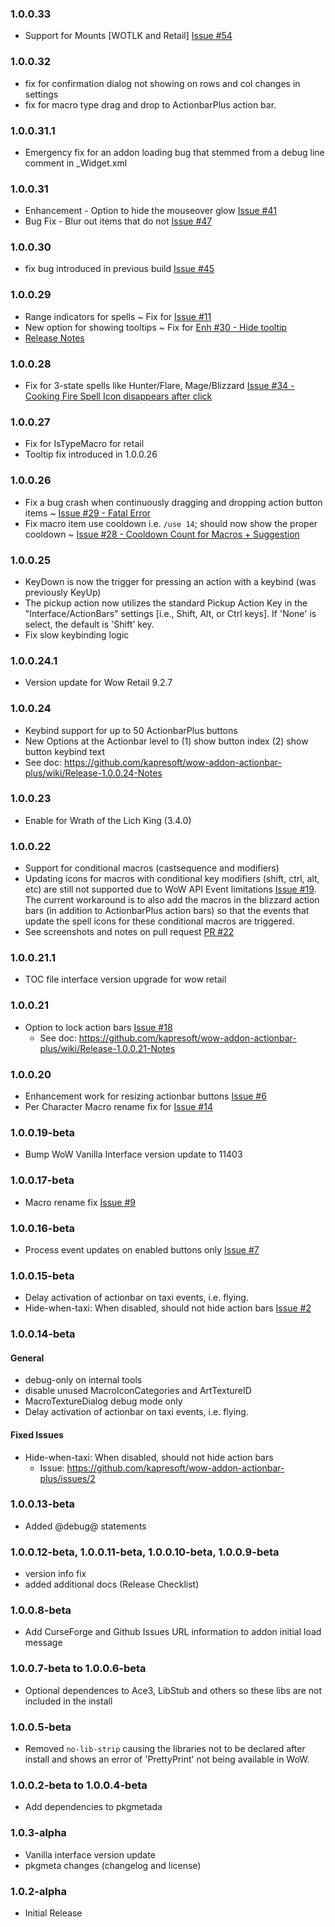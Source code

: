 ### 1.0.0.33
- Support for Mounts [WOTLK and Retail] [Issue #54](https://github.com/kapresoft/wow-addon-actionbar-plus/issues/54)

### 1.0.0.32
- fix for confirmation dialog not showing on rows and col changes in settings
- fix for macro type drag and drop to ActionbarPlus action bar.

### 1.0.0.31.1
- Emergency fix for an addon loading bug that stemmed from a debug line comment in _Widget.xml

### 1.0.0.31
- Enhancement - Option to hide the mouseover glow [Issue #41](https://github.com/kapresoft/wow-addon-actionbar-plus/issues/41)
- Bug Fix - Blur out items that do not [Issue #47](https://github.com/kapresoft/wow-addon-actionbar-plus/issues/47)

### 1.0.0.30
- fix bug introduced in previous build [Issue #45](https://github.com/kapresoft/wow-addon-actionbar-plus/issues/45)

### 1.0.0.29

- Range indicators for spells ~ Fix for [Issue #11](https://github.com/kapresoft/wow-addon-actionbar-plus/issues/11)
- New option for showing tooltips ~ Fix for [Enh #30 - Hide tooltip](https://github.com/kapresoft/wow-addon-actionbar-plus/issues/30)
- [Release Notes](https://github.com/kapresoft/wow-addon-actionbar-plus/wiki/Release-1.0.0.29-Notes)
### 1.0.0.28

- Fix for 3-state spells like Hunter/Flare, Mage/Blizzard [Issue #34 - Cooking Fire Spell Icon disappears after click](https://github.com/kapresoft/wow-addon-actionbar-plus/issues/34)

### 1.0.0.27
- Fix for IsTypeMacro for retail
- Tooltip fix introduced in 1.0.0.26

### 1.0.0.26

- Fix a bug crash when continuously dragging and dropping action button items ~ [Issue #29 - Fatal Error](https://github.com/kapresoft/wow-addon-actionbar-plus/issues/29)
- Fix macro item use cooldown i.e. `/use 14`; should now show the proper cooldown ~ [Issue #28 - Cooldown Count for Macros + Suggestion](https://github.com/kapresoft/wow-addon-actionbar-plus/issues/28)

### 1.0.0.25
- KeyDown is now the trigger for pressing an action with a keybind (was previously KeyUp)
- The pickup action now utilizes the standard Pickup Action Key in the "Interface/ActionBars" settings [i.e., Shift, Alt, or Ctrl keys]. If 'None' is select, the default is 'Shift' key.
- Fix slow keybinding logic

### 1.0.0.24.1
- Version update for Wow Retail 9.2.7

### 1.0.0.24

- Keybind support for up to 50 ActionbarPlus buttons
- New Options at the Actionbar level to (1) show button index (2) show button keybind text
- See doc: https://github.com/kapresoft/wow-addon-actionbar-plus/wiki/Release-1.0.0.24-Notes

### 1.0.0.23

- Enable for Wrath of the Lich King (3.4.0)

### 1.0.0.22

- Support for conditional macros (castsequence and modifiers)
- Updating icons for macros with conditional key modifiers (shift, ctrl, alt, etc) are still not supported due to WoW API Event limitations [Issue #19](https://github.com/kapresoft/wow-addon-actionbar-plus/issues/19). The current workaround is to also add the macros in the blizzard action bars (in addition to ActionbarPlus action bars) so that the events that update the spell icons for these conditional macros are triggered.
- See screenshots and notes on pull request [PR #22 ](https://github.com/kapresoft/wow-addon-actionbar-plus/pull/22)

### 1.0.0.21.1
- TOC file interface version upgrade for wow retail

### 1.0.0.21
- Option to lock action bars [Issue #18](https://github.com/kapresoft/wow-addon-actionbar-plus/issues/18)
  - See doc: https://github.com/kapresoft/wow-addon-actionbar-plus/wiki/Release-1.0.0.21-Notes

### 1.0.0.20
- Enhancement work for resizing actionbar buttons [Issue #6](https://github.com/kapresoft/wow-addon-actionbar-plus/issues/6)
- Per Character Macro rename fix for [Issue #14](https://github.com/kapresoft/wow-addon-actionbar-plus/issues/14)

### 1.0.0.19-beta
- Bump WoW Vanilla Interface version update to 11403

### 1.0.0.17-beta
- Macro rename fix [Issue #9](https://github.com/kapresoft/wow-addon-actionbar-plus/issues/9)

### 1.0.0.16-beta
- Process event updates on enabled buttons only [Issue #7](https://github.com/kapresoft/wow-addon-actionbar-plus/issues/7)

### 1.0.0.15-beta
- Delay activation of actionbar on taxi events, i.e. flying.
- Hide-when-taxi: When disabled, should not hide action bars [Issue #2](https://github.com/kapresoft/wow-addon-actionbar-plus/issues/2)

### 1.0.0.14-beta

#### General
- debug-only on internal tools
- disable unused MacroIconCategories and ArtTextureID
- MacroTextureDialog debug mode only
- Delay activation of actionbar on taxi events, i.e. flying.

#### Fixed Issues
- Hide-when-taxi: When disabled, should not hide action bars
  * Issue: https://github.com/kapresoft/wow-addon-actionbar-plus/issues/2

### 1.0.0.13-beta
- Added @debug@ statements

### 1.0.0.12-beta, 1.0.0.11-beta, 1.0.0.10-beta, 1.0.0.9-beta
- version info fix
- added additional docs (Release Checklist)

### 1.0.0.8-beta
- Add CurseForge and Github Issues URL information to addon initial load message

### 1.0.0.7-beta to 1.0.0.6-beta
- Optional dependences to Ace3, LibStub and others so these libs are not included in the install

### 1.0.0.5-beta
- Removed `no-lib-strip` causing the libraries not to be declared after
install and shows an error of 'PrettyPrint' not being available in WoW.

### 1.0.0.2-beta to 1.0.0.4-beta
- Add dependencies to pkgmetada

### 1.0.3-alpha
- Vanilla interface version update
- pkgmeta changes (changelog and license)

### 1.0.2-alpha
- Initial Release
